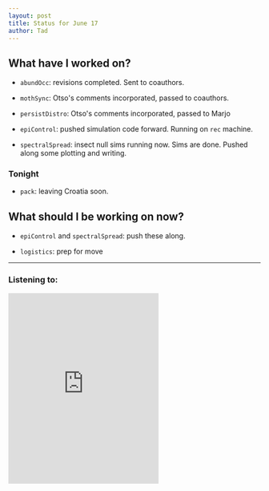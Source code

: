 ```yaml
---
layout: post 
title: Status for June 17 
author: Tad
---
```


## What have I worked on?

* `abundOcc`: revisions completed. Sent to coauthors.

* `mothSync`: Otso's comments incorporated, passed to coauthors.

* `persistDistro`: Otso's comments incorporated, passed to Marjo

* `epiControl`: pushed simulation code forward. Running on `rec` machine.

* `spectralSpread`: insect null sims running now. Sims are done. Pushed along some plotting and writing. 







### Tonight

* `pack`: leaving Croatia soon.





## What should I be working on now?

* `epiControl` and `spectralSpread`: push these along.

* `logistics`: prep for move





--- 

### Listening to:

<iframe src="https://open.spotify.com/embed/track/51ottpPFNSUf8IJ8DAtWGD" width="300" height="380" frameborder="0" allowtransparency="true" allow="encrypted-media"></iframe>

<i class='fa fa-code' style='color:pink'></i>

